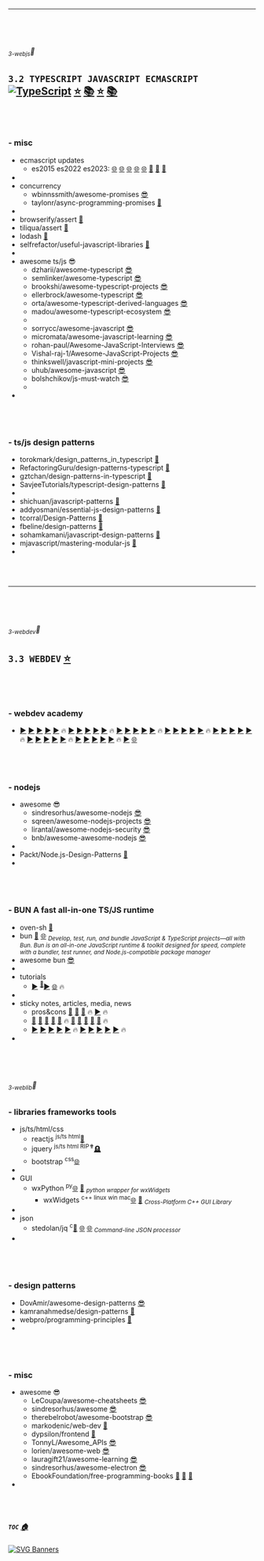 
******

<br><br>

## 
###### <sub>*3-webjs*</sub>🚪
## `3.2 TYPESCRIPT JAVASCRIPT ECMASCRIPT` [![TypeScript](https://badgen.net/badge/icon/typescript?icon=typescript&label)](https://typescriptlang.org) [⭐](https://github.com/stars/f1f47a23/lists/awesome-typescript) [📚](https://github.com/topics/typescript) [⭐](https://github.com/stars/f1f47a23/lists/awesome-javascript) [📚](https://github.com/topics/javascript)<br>

<br><br>

### - misc
  - ecmascript updates
    - es2015 es2022 es2023: [🌐](https://yagmurcetintas.com/journal/whats-new-in-es2022) [🌐](https://dev.to/jasmin/whats-new-in-es2022-1de6) [🌐](https://deliciousinsights.github.io/confoo-es2022/#/mainTitle) [🌐](https://tc39.es/ecma262/) [🌐](https://tc39.es/ecma402/) [🧰](https://github.com/sudheerj/ECMAScript-features) [🧰](https://github.com/tc39/proposals) [🧰](https://github.com/daumann/ECMAScript-new-features-list)
  - []()
  - concurrency
    - wbinnssmith/awesome-promises [😎](https://github.com/wbinnssmith/awesome-promises)
    - taylonr/async-programming-promises [🧰](https://github.com/taylonr/async-programming-promises)
  - []()
  - browserify/assert [🧰](https://github.com/browserify/commonjs-assert)
  - tiliqua/assert [🧰](https://github.com/Tiliqua/assert-js)
  - lodash [🧰](https://github.com/lodash/lodash)
  - selfrefactor/useful-javascript-libraries [🧰](https://github.com/selfrefactor/useful-javascript-libraries)
  - []()
  - awesome ts/js 😎
    - dzharii/awesome-typescript [😎](https://github.com/dzharii/awesome-typescript)
    - semlinker/awesome-typescript [😎](https://github.com/semlinker/awesome-typescript)
    - brookshi/awesome-typescript-projects [😎](https://github.com/brookshi/awesome-typescript-projects)
    - ellerbrock/awesome-typescript [😎](https://github.com/ellerbrock/awesome-typescript)
    - orta/awesome-typescript-derived-languages [😎](https://github.com/orta/awesome-typescript-derived-languages)
    - madou/awesome-typescript-ecosystem [😎](https://github.com/madou/awesome-typescript-ecosystem)
    - []()
    - sorrycc/awesome-javascript [😎](hhttps://github.com/sorrycc/awesome-javascript)
    - micromata/awesome-javascript-learning [😎](https://github.com/micromata/awesome-javascript-learning)
    - rohan-paul/Awesome-JavaScript-Interviews [😎](https://github.com/rohan-paul/Awesome-JavaScript-Interviews)
    - Vishal-raj-1/Awesome-JavaScript-Projects [😎](https://github.com/Vishal-raj-1/Awesome-JavaScript-Projects)
    - thinkswell/javascript-mini-projects [😎](https://github.com/thinkswell/javascript-mini-projects)
    - uhub/awesome-javascript [😎](https://github.com/uhub/awesome-javascript)
    - bolshchikov/js-must-watch [😎](https://github.com/bolshchikov/js-must-watch)
    - 
  - []()


<br><br>

## 
### - ts/js design patterns

  - torokmark/design_patterns_in_typescript [🧰](https://github.com/torokmark/design_patterns_in_typescript)
  - RefactoringGuru/design-patterns-typescript [🧰](https://github.com/RefactoringGuru/design-patterns-typescript)
  - gztchan/design-patterns-in-typescript [🧰](https://github.com/gztchan/design-patterns-in-typescript)
  - SavjeeTutorials/typescript-design-patterns [🧰](https://github.com/SavjeeTutorials/typescript-design-patterns)
  - []()
  - shichuan/javascript-patterns [🧰](https://github.com/shichuan/javascript-patterns)
  - addyosmani/essential-js-design-patterns [🧰](https://github.com/addyosmani/essential-js-design-patterns)
  - tcorral/Design-Patterns [🧰](https://github.com/tcorral/Design-Patterns-in-Javascript)
  - fbeline/design-patterns [🧰](https://github.com/fbeline/design-patterns-JS)
  - sohamkamani/javascript-design-patterns [🧰](https://github.com/sohamkamani/javascript-design-patterns-for-humans)
  - mjavascript/mastering-modular-js [🧰](https://github.com/mjavascript/mastering-modular-javascript)
  - []()
  


<br><br>



******

<br><br>

## 
###### <sub>*3-webdev*</sub>🚪
## `3.3 WEBDEV` [⭐](https://github.com/stars/f1f47a23/lists/awesome-webdev)<br>

<br><br>

## 
### - webdev academy
   - [▶️](https://www.youtube.com/@TraversyMedia) [▶️](https://www.youtube.com/@NetNinja) [▶️](https://www.youtube.com/@academind) [▶️](https://www.youtube.com/@WebDevSimplified) [▶️](https://www.youtube.com/@Fireship) 🔥 [▶️](https://www.youtube.com/@javascriptmastery) [▶️](https://www.youtube.com/@CleverProgrammer) [▶️](https://www.youtube.com/@CSDojo) [▶️](https://www.youtube.com/@AniaKubow) [▶️](https://www.youtube.com/@JoshuaFluke1) 🔥 [▶️](https://www.youtube.com/@developedbyed) [▶️](https://www.youtube.com/@learncodeacademy) [▶️](https://www.youtube.com/@GoogleDevelopers) [▶️](https://www.youtube.com/@HiteshChoudharydotcom) [▶️](https://www.youtube.com/@TheCodingTrain) 🔥 [▶️](https://www.youtube.com/@jsconf_) [▶️](https://www.youtube.com/@Telusko) [▶️](https://www.youtube.com/@LearnWebCode) [▶️](https://www.youtube.com/@ProgrammerZamanNow) [▶️](https://www.youtube.com/@freecodecamp) 🔥 [▶️](https://www.youtube.com/@MrWebDesignerAnas) [▶️](https://www.youtube.com/@francescociulla) [▶️](https://www.youtube.com/@EasyTutorialsVideo) [▶️](https://www.youtube.com/@SuperSimpleDev) [▶️](https://www.youtube.com/@DesignCourse) 🔥 [▶️](https://www.youtube.com/@TheCoderCoder) [▶️](https://www.youtube.com/@WebDevSimplified/) [▶️](https://www.youtube.com/@programmingwithmosh) [▶️](https://www.youtube.com/@nesoacademy) [▶️](https://www.youtube.com/@nesoacademy) 🔥 [▶️](https://www.youtube.com/@ProgrammingKnowledge) [▶️](https://www.youtube.com/@CodingArena) [▶️](https://www.youtube.com/@CiscoSystems) [▶️](https://www.youtube.com/@edurekaIN) [▶️](https://www.youtube.com/@AaronJack/) 🔥 [▶️](https://www.youtube.com/@Certbros) [🌐]()

<br><br>

## 
### - nodejs

  - awesome 😎
    - sindresorhus/awesome-nodejs [😎](https://github.com/sindresorhus/awesome-nodejs)
    - sqreen/awesome-nodejs-projects [😎](https://github.com/sqreen/awesome-nodejs-projects)
    - lirantal/awesome-nodejs-security [😎](https://github.com/lirantal/awesome-nodejs-security)
    - bnb/awesome-awesome-nodejs [😎](https://github.com/bnb/awesome-awesome-nodejs)
  - []()
  - Packt/Node.js-Design-Patterns [🧰](https://github.com/PacktPublishing/Node.js-Design-Patterns-Third-Edition)
  - []()
  
<br><br>

## 
### - BUN A fast all-in-one TS/JS runtime

  - oven-sh [🧰](https://github.com/oven-sh)
  - bun [🧰](https://github.com/oven-sh/bun) [🌐](https://bun.sh/) <sub>*Develop, test, run, and bundle JavaScript & TypeScript projects—all with Bun. Bun is an all-in-one JavaScript runtime & toolkit designed for speed, complete with a bundler, test runner, and Node.js-compatible package manager*</sub>
  - awesome bun [😎](https://github.com/oven-sh/awesome-bun)
  - []()
  - tutorials
    - [▶️](https://youtu.be/U4JVw8K19uY) <sup>[📝](https://eightify.app/summary/web-development/learn-bun-crash-course-2023-htmx-example)</sup>[▶️](https://youtu.be/zNE5H6nOeCI) [🌐](https://codedamn.com/news/backend/bun-js-tutorial-2022) 🔥
  - []()
  - sticky notes, articles, media, news
    - pros&cons [📝](https://medium.com/@anupammahato/what-is-bun-and-what-are-the-pros-and-cons-of-using-it-ea670e1b4c5) [📝](https://blog.devgenius.io/bun-pros-and-cons-and-main-usage-scenarios-2e8402a91e5f) [📝](https://eightify.app/summary/programming/bun-vs-node-js-pros-and-cons-for-package-management-and-development) 🔥 [▶️](https://youtu.be/jYM3050dgqY) 🔥
    - [📝](https://blog.logrocket.com/migrating-typescript-app-node-js-bun/) [📝](https://dev.to/thevinitgupta/discover-bun-a-faster-modern-javascript-runtime-5fob) [📝](https://dev.to/kalashin1/bun-the-next-big-thing-in-javascript-jeg) [📝](https://javascript.plainenglish.io/bun-1-0-your-all-in-one-toolkit-for-turbocharging-javascript-and-typescript-development-8546cf7124eb) [📝](https://www.infoworld.com/article/3706293/bun-10-is-out-of-the-oven.html) 🔥 [📝](https://www.sitepoint.com/bun-javascript-runtime-introduction/) [📝](https://dev.to/builderio/bun-vs-nodejs-everything-you-need-to-know-4l66) [📝](https://www.linode.com/docs/guides/introduction-to-bun/) [📝](https://deliciousbrains.com/a-short-guide-to-using-bun/) [📝](https://www.allthingstypescript.dev/p/all-things-typescript-newsletter-issue-17-bun-is-a-fast-all-in-one-javascript-runtime-1259329) 🔥
    - [▶️](https://youtu.be/dWqNgzZwVJQ) [▶️](https://youtu.be/BsnCpESUEqM) [▶️](https://youtu.be/ThyMiimsAA0) [▶️](https://youtu.be/9m4HUt9MAzc) [▶️](https://youtu.be/YpZff07df-Q) 🔥 [▶️](https://youtu.be/dQkv5C-Lfkw) [▶️](https://youtu.be/1xoy8Q5o8ws) [▶️](https://youtu.be/z_66kDwxwBI) [▶️](https://youtu.be/FA_z8ODZgWs) [▶️](https://youtu.be/6UFLk7kuAHU) 🔥 
  - []()


<br><br>

## 
###### <sub>*3-weblib*</sub>🚪

### - libraries frameworks tools

  - js/ts/html/css
    - reactjs <sup>js/ts html</sup>[💩](/web3dev/Webdev/reactjs.md)
    - jquery <sup>js/ts html RIP✟</sup>[🪦](https://thelicato.medium.com/jquery-is-useless-in-2022-65f5bab3177)
    - bootstrap <sup>css</sup>[🌐](https://getbootstrap.com/)
  - []()
  - GUI
    - wxPython <sup>py</sup>[🌐](https://www.wxpython.org/) [🧰](https://github.com/wxWidgets/Phoenix/) <sub>*python wrapper for wxWidgets*</sub>
      - wxWidgets <sup>c++ linux win mac</sup>[🌐](https://www.wxwidgets.org/) [🧰](https://github.com/wxWidgets/wxWidgets) <sub>*Cross-Platform C++ GUI Library*</sub>
  - []()
  - json
    - stedolan/jq <sup>c</sup>[🧰](https://github.com/stedolan/jq) [🌐](https://stedolan.github.io/jq) [🌐](https://jqplay.org/) <sub>*Command-line JSON processor*</sub>
  - []()


<br><br>


## 
### - design patterns

  - DovAmir/awesome-design-patterns [😎](https://github.com/DovAmir/awesome-design-patterns)
  - kamranahmedse/design-patterns [🧰](https://github.com/kamranahmedse/design-patterns-for-humans)
  - webpro/programming-principles [🧰](https://github.com/webpro/programming-principles)
  - []()


<br><br>



## 
### - misc

  - awesome 😎
    - LeCoupa/awesome-cheatsheets [😎](https://github.com/LeCoupa/awesome-cheatsheets)
    - sindresorhus/awesome [😎](https://github.com/sindresorhus/awesome)
    - therebelrobot/awesome-bootstrap [😎](https://github.com/therebelrobot/awesome-bootstrap)
    - markodenic/web-dev [🧰](https://github.com/markodenic/web-development-resources)
    - dypsilon/frontend [🧰](https://github.com/dypsilon/frontend-dev-bookmarks)
    - TonnyL/Awesome_APIs [😎](https://github.com/TonnyL/Awesome_APIs)
    - lorien/awesome-web [😎](https://github.com/lorien/awesome-web-scraping)
    - lauragift21/awesome-learning [😎](https://github.com/lauragift21/awesome-learning-resources)
    - sindresorhus/awesome-electron [😎](https://github.com/sindresorhus/awesome-electron)
    - EbookFoundation/free-programming-books [🧰](https://github.com/EbookFoundation/free-programming-books/blob/main/books/free-programming-books-subjects.md) [🧰](https://github.com/EbookFoundation/free-programming-books/blob/main/books/free-programming-books-langs.md) [🧰](https://github.com/EbookFoundation/)
  - []()


<br><br>

##### ***`TOC`*** [🏠](/README.md)



[![SVG Banners](https://svg-banners.vercel.app/api?type=glitch&text1=🕳🤹&width=800&height=120)](https://github.com/Akshay090/svg-banners)


<br><br>



